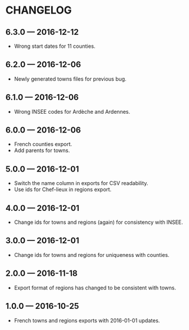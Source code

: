 # CHANGELOG

## 6.3.0 — 2016-12-12

* Wrong start dates for 11 counties.


## 6.2.0 — 2016-12-06

* Newly generated towns files for previous bug.


## 6.1.0 — 2016-12-06

* Wrong INSEE codes for Ardèche and Ardennes.


## 6.0.0 — 2016-12-06

* French counties export.
* Add parents for towns.


## 5.0.0 — 2016-12-01

* Switch the name column in exports for CSV readability.
* Use ids for Chef-lieux in regions export.


## 4.0.0 — 2016-12-01

* Change ids for towns and regions (again) for consistency with INSEE.


## 3.0.0 — 2016-12-01

* Change ids for towns and regions for uniqueness with counties.


## 2.0.0 — 2016-11-18

* Export format of regions has changed to be consistent with towns.


## 1.0.0 — 2016-10-25

* French towns and regions exports with 2016-01-01 updates.
